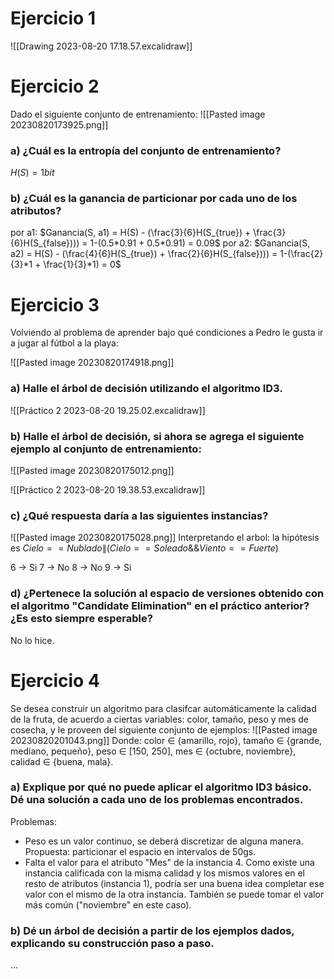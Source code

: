# Ejercicio 1

![[Drawing 2023-08-20 17.18.57.excalidraw]]

# Ejercicio 2

Dado el siguiente conjunto de entrenamiento:
![[Pasted image 20230820173925.png]]

### a) ¿Cuál es la entropía del conjunto de entrenamiento?
$H(S) = 1 bit$
### b) ¿Cuál es la ganancia de particionar por cada uno de los atributos?

por a1: $Ganancia(S, a1) = H(S) - (\frac{3}{6}H(S_{true}) + \frac{3}{6}H(S_{false}))) = 1-(0.5*0.91 + 0.5*0.91) = 0.09$
por a2: $Ganancia(S, a2) = H(S) - (\frac{4}{6}H(S_{true}) + \frac{2}{6}H(S_{false}))) = 1-(\frac{2}{3}*1 + \frac{1}{3}*1) = 0$
# Ejercicio 3

Volviendo al problema de aprender bajo qué condiciones a Pedro le gusta ir a jugar al fútbol a la playa:

![[Pasted image 20230820174918.png]]

### a) Halle el árbol de decisión utilizando el algoritmo ID3.

![[Práctico 2 2023-08-20 19.25.02.excalidraw]]
### b) Halle el árbol de decisión, si ahora se agrega el siguiente ejemplo al conjunto de entrenamiento:
![[Pasted image 20230820175012.png]]

![[Práctico 2 2023-08-20 19.38.53.excalidraw]]
### c) ¿Qué respuesta daría a las siguientes instancias?
![[Pasted image 20230820175028.png]]
Interpretando el arbol: la hipótesis es $Cielo==Nublado \| (Cielo==Soleado \&\& Viento==Fuerte)$

6 -> Si
7 -> No
8 -> No
9 -> Si

### d) ¿Pertenece la solución al espacio de versiones obtenido con el algoritmo "Candidate Elimination" en el práctico anterior? ¿Es esto siempre esperable?

No lo hice.

# Ejercicio 4

Se desea construir un algoritmo para clasifcar automáticamente la calidad de la fruta, de acuerdo a ciertas variables: color, tamaño, peso y mes de cosecha, y le proveen del siguiente conjunto de ejemplos:
![[Pasted image 20230820201043.png]]
Donde: color ∈ {amarillo, rojo}, tamaño ∈ {grande, mediano, pequeño}, peso ∈ [150, 250], mes ∈ {octubre, noviembre}, calidad ∈ {buena, mala}.

### a) Explique por qué no puede aplicar el algoritmo ID3 básico. Dé una solución a cada uno de los problemas encontrados.

Problemas:
- Peso es un valor continuo, se deberá discretizar de alguna manera. Propuesta: particionar el espacio en intervalos de 50gs.
- Falta el valor para el atributo "Mes" de la instancia 4. Como existe una instancia calificada con la misma calidad y los mismos valores en el resto de atributos (instancia 1), podría ser una buena idea completar ese valor con el mismo de la otra instancia. También se puede tomar el valor más común ("noviembre" en este caso).
### b) Dé un árbol de decisión a partir de los ejemplos dados, explicando su construcción paso a paso.

...












